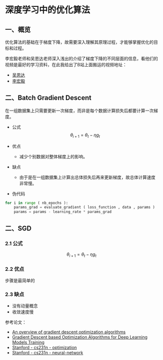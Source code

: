 # 深度学习中的优化算法

## 一、概览

优化算法的基础在于梯度下降，故需要深入理解其原理过程，才能够掌握优化的目标和过程。

李宏毅老师和吴恩达老师深入浅出的介绍了梯度下降的不同层面的信息，看他们的视频是最好的学习资料，在此我给出了B站上面搬运的视频地址：

- [吴恩达](https://www.bilibili.com/video/BV164411b7dx?p=9)
- [李宏毅](https://www.bilibili.com/video/BV13x411v7US?p=6)

## 二、Batch Gradient Descent

在一组数据集上只需要更新一次梯度，而非是每个数据计算损失后都要计算一次梯度。

- 公式
  $$
  \theta_{i+1}=\theta_{t}-\eta g_{t}
  $$

- 优点

  - 减少个别数据对整体梯度上的影响。

- 缺点

  - 由于是在一组数据集上计算出总体损失后再来更新梯度，故总体计算速度非常慢。

- 伪代码

```python
for i in range ( nb_epochs ):
    params_grad = evaluate_gradient ( loss_function , data , params )
    params = params - learning_rate * params_grad
```



## 二、SGD

### 2.1 公式

$$
\theta_{i+1}=\theta_{t}-\eta g_{t}
$$

### 2.2 优点

步骤是最简单的

### 2.3 缺点

- 没有动量概念
- 收敛速度慢



参考论文：

- [An overview of gradient descent optimization algorithms](http://arxiv.org/abs/1609.04747)
- [Gradient Descent based Optimization Algorithms for Deep Learning Models Training](http://arxiv.org/abs/1903.03614)
- [Stanford - cs231n - optimization](https://cs231n.github.io/optimization-1/)
- [Stanford - cs231n - neural-network](https://cs231n.github.io/neural-networks-3/)
